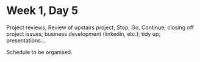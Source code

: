 # Week 1, Day 5

Project reviews; Review of upstairs project; Stop, Go, Continue; closing off project issues; business development (linkedin, etc.); tidy up; presentations...

Schedule to be organised.
